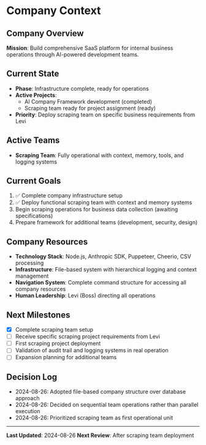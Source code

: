 # Company Context

## Company Overview
**Mission**: Build comprehensive SaaS platform for internal business operations through AI-powered development teams.

## Current State
- **Phase**: Infrastructure complete, ready for operations
- **Active Projects**: 
  - AI Company Framework development (completed)
  - Scraping team ready for project assignment (ready)
- **Priority**: Deploy scraping team on specific business requirements from Levi

## Active Teams
- **Scraping Team**: Fully operational with context, memory, tools, and logging systems

## Current Goals
1. ✅ Complete company infrastructure setup
2. ✅ Deploy functional scraping team with context and memory systems
3. Begin scraping operations for business data collection (awaiting specifications)
4. Prepare framework for additional teams (development, security, design)

## Company Resources
- **Technology Stack**: Node.js, Anthropic SDK, Puppeteer, Cheerio, CSV processing
- **Infrastructure**: File-based system with hierarchical logging and context management
- **Navigation System**: Complete command structure for accessing all company resources
- **Human Leadership**: Levi (Boss) directing all operations

## Next Milestones
- [x] Complete scraping team setup
- [ ] Receive specific scraping project requirements from Levi
- [ ] First scraping project deployment
- [ ] Validation of audit trail and logging systems in real operation
- [ ] Expansion planning for additional teams

## Decision Log
- 2024-08-26: Adopted file-based company structure over database approach
- 2024-08-26: Decided on sequential team operations rather than parallel execution
- 2024-08-26: Prioritized scraping team as first operational unit

---
**Last Updated**: 2024-08-26
**Next Review**: After scraping team deployment